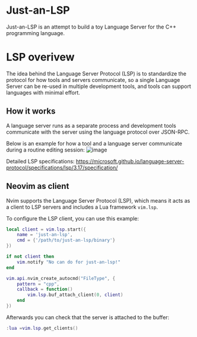 # Just-an-LSP
Just-an-LSP is an attempt to build a toy Language Server for the C++ programming language.

# LSP overivew
The idea behind the Language Server Protocol (LSP) is to standardize the protocol for how tools and servers communicate, so a single Language Server can be re-used in multiple development tools, and tools can support languages with minimal effort.

## How it works
A language server runs as a separate process and development tools communicate with the server using the language protocol over JSON-RPC. 

Below is an example for how a tool and a language server communicate during a routine editing session:
![image](https://github.com/jkeresman01/Just-an-LSP/assets/165517653/6c92eaf4-3656-48b2-8716-597aab1bea4c)

Detailed LSP specifications: https://microsoft.github.io/language-server-protocol/specifications/lsp/3.17/specification/ 

## Neovim as client
Nvim supports the Language Server Protocol (LSP), which means it acts as a client to LSP servers and includes a Lua framework `vim.lsp`.

To configure the LSP client, you can use this example:

```Lua
local client = vim.lsp.start({
    name = 'just-an-lsp',
    cmd = {'/path/to/just-an-lsp/binary'}
})

if not client then
    vim.notify "No can do for just-an-lsp!"
end

vim.api.nvim_create_autocmd("FileType", {
    pattern = "cpp",
    callback = function()
        vim.lsp.buf_attach_client(0, client)
    end
})
```
Afterwards you can check that the server is attached to the buffer:

```Lua
:lua =vim.lsp.get_clients()
```
